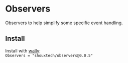 # Observers
Observers to help simplify some specific event handling.

## Install
Install with [wally](https://wally.run/):\
`Observers = "shouxtech/observers@0.0.5"`